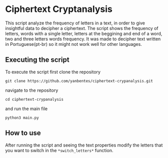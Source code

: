 # Ciphertext Cryptanalysis

This script analyze the frequency of letters in a text, in order to give insightful data to decipher a ciphertext.
The script shows the frequency of letters, words with a single letter, letters at the beggining and end of a word, two and three letters words frequency. It was made to decipher text written in Portuguese(pt-br) so it might not work well for other languages.

## Executing the script

To execute the script first clone the repository

`git clone https://github.com/yanbentes/ciphertext-crypanalysis.git`

navigate to the repository

`cd ciphertext-crypanalysis`

and run the main file

`python3 main.py`

## How to use

After running the script and seeing the text properties modify the letters that you want to switch in the `*switch_letters*` function.
